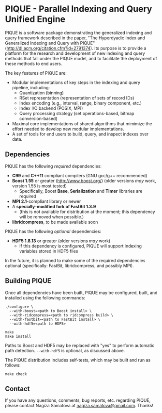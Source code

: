 PIQUE - Parallel Indexing and Query Unified Engine
==================================================

PIQUE is a software package demonstrating the generalized indexing and query
framework described in the paper, "The Hyperdyadic Index and Generalized Indexing
and Query with PIQUE" (http://dl.acm.org/citation.cfm?id=2791374). Its purpose
is to provide a platform for the research and development of new indexing and query
methods that fall under the PIQUE model, and to facilitate the deployment of these
methods to end users.

The key features of PIQUE are:
* Modular implementations of key steps in the indexing and query pipeline, including:
  * Quantization (binning)
  * RSet representation (representation of sets of record IDs)
  * Index encoding (e.g., interval, range, binary component, etc.)
  * Index I/O backend (POSIX, MPI)
  * Query processing strategy (set operations-based, bitmap conversion-based)
* Maximal core implementations of shared algorithms that mimimize the effort needed
  to develop new modular implementations.
* A set of tools for end users to build, query, and inspect indexes over data.

Dependencies
------------

PIQUE has the following _required_ dependencies:

* **C99** and **C++11** compliant compilers (GNU gcc/g++ recommended)
* **Boost 1.55** or greater (http://www.boost.org/) (older versions _may_ work, version
  1.55 is most tested)
  * Specifically, Boost **Base**, **Serialization** and **Timer** libraries are required
* **MPI 2.1**-compliant library or newer
* A **specially-modified fork of FastBit 1.3.9**
  * (this is not available for distribution at the moment; this dependency will be removed when possible.)
* **libridcompress**, to be made available soon

PIQUE has the following _optional_ dependencies:

* **HDF5 1.8.13** or greater (older versions _may_ work)
  * If this dependency is configured, PIQUE will support indexing variables stored in HDF5 files

In the future, it is planned to make some of the required dependencies optional (specifically:
FastBit, libridcompress, and possibly MPI).

Building PIQUE
--------------

Once all dependencies have been built, PIQUE may be configured, built, and installed using the following
commands:

```
./configure \
  --with-boost=<path to Boost install> \
  --with-ridcompress=<path to ridcompress build> \
  --with-fastbit=<path to FastBit install> \
  --with-hdf5=<path to HDF5>
  
make
make install
```

Paths to Boost and HDF5 may be replaced with "yes" to perform automatic path detection.
`--with-hdf5` is optional, as discussed above.

The PIQUE distribution includes self-tests, which may be built and run as follows:

```
make check
```

Contact
-------

If you have any questions, comments, bug reports, etc. regarding PIQUE, please contact
Nagiza Samatova at nagiza.samatova@gmail.com. Thanks!
